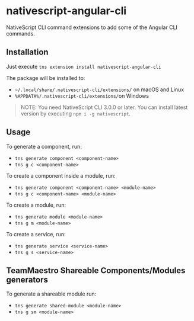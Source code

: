 # nativescript-angular-cli
NativeScript CLI command extensions to add some of the Angular CLI commands.

## Installation
Just execute `tns extension install nativescript-angular-cli`

The package will be installed to:
* `~/.local/share/.nativescript-cli/extensions/` on macOS and Linux
* `%APPDATA%/.nativescript-cli/extensions/`on Windows

> NOTE: You need NativeScript CLI 3.0.0 or later. You can install latest version by executing `npm i -g nativescript`.

## Usage
To generate a component, run:
* `tns generate component <component-name>`
* `tns g c <component-name>`

To create a component inside a module, run:
* `tns generate component <component-name> <module-name>`
* `tns g c <component-name> <module-name>`

To create a module, run:
* `tns generate module <module-name>`
* `tns g m <module-name>`

To create a service, run:
* `tns generate service <service-name>`
* `tns g s <service-name>`

## TeamMaestro Shareable Components/Modules generators

To generate a shareable module run:
* `tns generate shared-module <module-name>`
* `tns g sm <module-name>`

